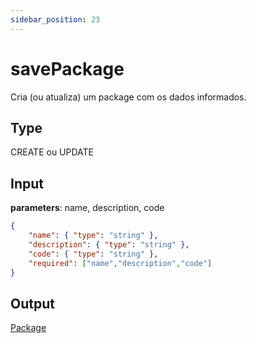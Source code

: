 ```yaml
---
sidebar_position: 23
---
```


# savePackage

Cria (ou atualiza) um package com os dados informados.

## Type

CREATE ou UPDATE

## Input

**parameters**: name, description, code
``` json title=Schema
{
    "name": { "type": "string" },
    "description": { "type": "string" },
    "code": { "type": "string" },
    "required": ["name","description","code"]
}
```

## Output

[Package](../models/package)